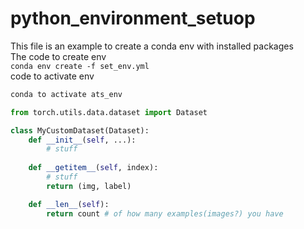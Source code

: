 # python_environment_setuop
This file is an example to create a conda env with installed packages
<br>
The code to create env
<br>
`conda env create -f set_env.yml`
<br>
code to activate env
<br>

```python
conda to activate ats_env
```

```python
from torch.utils.data.dataset import Dataset

class MyCustomDataset(Dataset):
    def __init__(self, ...):
        # stuff
        
    def __getitem__(self, index):
        # stuff
        return (img, label)

    def __len__(self):
        return count # of how many examples(images?) you have
```
